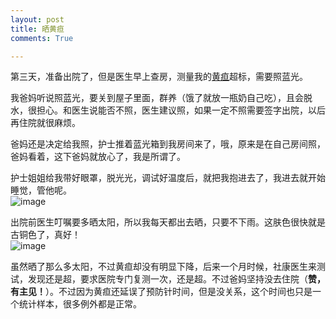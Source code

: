 ```yaml
---
layout: post
title: 晒黄疸
comments: True

---
```

第三天，准备出院了，但是医生早上查房，测量我的[黄疸](http://baike.baidu.com/view/136162.htm)超标，需要照蓝光。  

我爸妈听说照蓝光，要关到屋子里面，群养（饿了就放一瓶奶自己吃），且会脱水，很担心。和医生说能否不照，医生建议照，如果一定不照需要签字出院，以后再住院就很麻烦。  

爸妈还是决定给我照，护士推着蓝光箱到我房间来了，哦，原来是在自己房间照，爸妈看着，这下爸妈就放心了，我是所谓了。  

护士姐姐给我带好眼罩，脱光光，调试好温度后，就把我抱进去了，我进去就开始睡觉，管他呢。  
![image](/image/IMG_20140325_113627.jpg)  

出院前医生叮嘱要多晒太阳，所以我每天都出去晒，只要不下雨。这肤色很快就是古铜色了，真好！  
![image](/image/IMG_20140404_130202.jpg)  

虽然晒了那么多太阳，不过黄疸却没有明显下降，后来一个月时候，社康医生来测试，发现还是超，要求医院专门复测一次，还是超。不过爸妈坚持没去住院（**赞，有主见！**）。不过因为黄疸还延误了预防针时间，但是没关系，这个时间也只是一个统计样本，很多例外都是正常。